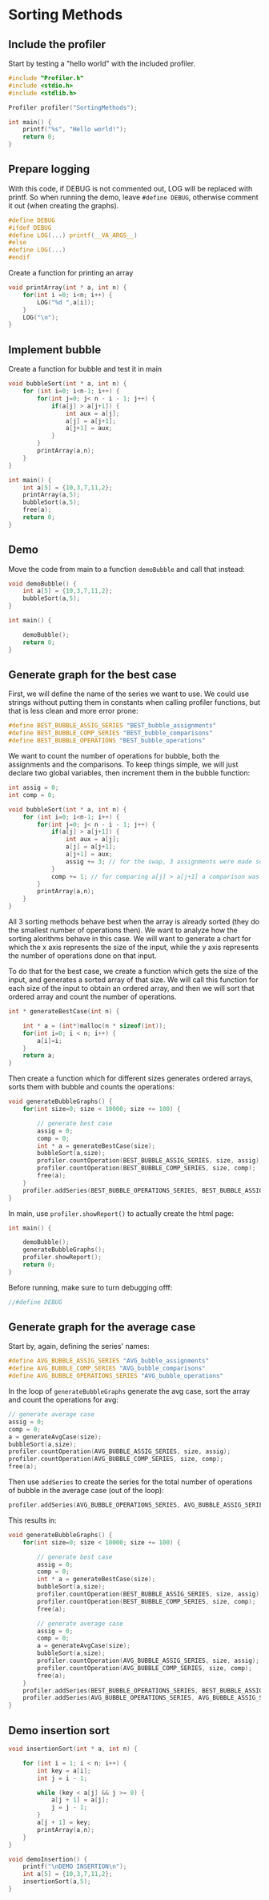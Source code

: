 # Sorting Methods

## Include the profiler

Start by testing a "hello world" with the included profiler.

```c
#include "Profiler.h"
#include <stdio.h>
#include <stdlib.h>

Profiler profiler("SortingMethods");

int main() {
    printf("%s", "Hello world!");
    return 0;
}
```
## Prepare logging

With this code, if DEBUG is not commented out, LOG will be replaced with printf. So when running the demo, leave ```#define DEBUG```, otherwise comment it out (when creating the graphs).

```c
#define DEBUG
#ifdef DEBUG
#define LOG(...) printf(__VA_ARGS__)
#else
#define LOG(...)
#endif
```

Create a function for printing an array

```c
void printArray(int * a, int n) {
    for(int i =0; i<n; i++) {
        LOG("%d ",a[i]);
    }
    LOG("\n");
}
```
## Implement bubble

Create a function for bubble and test it in main

```c
void bubbleSort(int * a, int n) {
    for (int i=0; i<n-1; i++) {
        for(int j=0; j< n - i - 1; j++) {
            if(a[j] > a[j+1]) {
                int aux = a[j];
                a[j] = a[j+1];
                a[j+1] = aux;
            }
        }
        printArray(a,n);
    }
}

int main() {
    int a[5] = {10,3,7,11,2};
    printArray(a,5);
    bubbleSort(a,5);
    free(a);
    return 0;
}
```
## Demo

Move the code from main to a function ```demoBubble``` and call that instead:
```c
void demoBubble() {
    int a[5] = {10,3,7,11,2};
    bubbleSort(a,5);
}

int main() {

    demoBubble();
    return 0;
}
```

## Generate graph for the best case

First, we will define the name of the series we want to use. We could use strings without putting them in constants when calling profiler functions, but that is less clean and more error prone:

```c
#define BEST_BUBBLE_ASSIG_SERIES "BEST_bubble_assignments"
#define BEST_BUBBLE_COMP_SERIES "BEST_bubble_comparisons"
#define BEST_BUBBLE_OPERATIONS "BEST_bubble_operations"
```

We want to count the number of operations for bubble, both the assignments and the comparisons. To keep things simple, we will just declare two global variables, then increment them in the bubble function:
```c
int assig = 0;
int comp = 0;
```
```c
void bubbleSort(int * a, int n) {
    for (int i=0; i<n-1; i++) {
        for(int j=0; j< n - i - 1; j++) {
            if(a[j] > a[j+1]) {
                int aux = a[j];
                a[j] = a[j+1];
                a[j+1] = aux;
                assig += 3; // for the swap, 3 assignments were made so we increment the number of assignments by 3
            }
            comp += 1; // for comparing a[j] > a[j+1] a comparison was made, so we increment the number of comparisons
        }
        printArray(a,n);
    }
}
```
All 3 sorting methods behave best when the array is already sorted (they do the smallest number of operations then). We want to analyze how the sorting alorithms behave in this case. We will want to generate a chart for which the x axis represents the size of the input, while the y axis represents the number of operations done on that input. 

To do that for the best case, we create a function which gets the size of the input, and generates a sorted array of that size. We will call this function for each size of the input to obtain an ordered array, and then we will sort that ordered array and count the number of operations.

```c
int * generateBestCase(int n) {

    int * a = (int*)malloc(n * sizeof(int));
    for(int i=0; i < n; i++) {
        a[i]=i; 
    }
    return a;
}
```

Then create a function which for different sizes generates ordered arrays, sorts them with bubble and counts the operations:
```c
void generateBubbleGraphs() {
    for(int size=0; size < 10000; size += 100) {

        // generate best case
        assig = 0;
        comp = 0;
        int * a = generateBestCase(size);
        bubbleSort(a,size);
        profiler.countOperation(BEST_BUBBLE_ASSIG_SERIES, size, assig);
        profiler.countOperation(BEST_BUBBLE_COMP_SERIES, size, comp);
        free(a);
    }
    profiler.addSeries(BEST_BUBBLE_OPERATIONS_SERIES, BEST_BUBBLE_ASSIG_SERIES, AVG_BUBBLE_COMP_SERIES);
}
```

In main, use ```profiler.showReport()``` to actually create the html page:
```c
int main() {

    demoBubble();
    generateBubbleGraphs();
    profiler.showReport();
    return 0;
}
```

Before running, make sure to turn debugging offf:
```c
//#define DEBUG
```
## Generate graph for the average case 
Start by, again, defining the series' names:
```c
#define AVG_BUBBLE_ASSIG_SERIES "AVG_bubble_assignments"
#define AVG_BUBBLE_COMP_SERIES "AVG_bubble_comparisons"
#define AVG_BUBBLE_OPERATIONS_SERIES "AVG_bubble_operations"
```
In the loop of ```generateBubbleGraphs``` generate the avg case, sort the array and count the operations for avg:
```c
// generate average case
assig = 0;
comp = 0;
a = generateAvgCase(size);
bubbleSort(a,size);
profiler.countOperation(AVG_BUBBLE_ASSIG_SERIES, size, assig);
profiler.countOperation(AVG_BUBBLE_COMP_SERIES, size, comp);
free(a);
```
Then use ```addSeries``` to create the series for the total number of operations of bubble in the average case (out of the loop):
```c
profiler.addSeries(AVG_BUBBLE_OPERATIONS_SERIES, AVG_BUBBLE_ASSIG_SERIES, AVG_BUBBLE_COMP_SERIES);
```

This results in:
```c
void generateBubbleGraphs() {
    for(int size=0; size < 10000; size += 100) {

        // generate best case
        assig = 0;
        comp = 0;
        int * a = generateBestCase(size);
        bubbleSort(a,size);
        profiler.countOperation(BEST_BUBBLE_ASSIG_SERIES, size, assig);
        profiler.countOperation(BEST_BUBBLE_COMP_SERIES, size, comp);
        free(a);

        // generate average case
        assig = 0;
        comp = 0;
        a = generateAvgCase(size);
        bubbleSort(a,size);
        profiler.countOperation(AVG_BUBBLE_ASSIG_SERIES, size, assig);
        profiler.countOperation(AVG_BUBBLE_COMP_SERIES, size, comp);
        free(a);
    }
    profiler.addSeries(BEST_BUBBLE_OPERATIONS_SERIES, BEST_BUBBLE_ASSIG_SERIES, BEST_BUBBLE_COMP_SERIES);
    profiler.addSeries(AVG_BUBBLE_OPERATIONS_SERIES, AVG_BUBBLE_ASSIG_SERIES, AVG_BUBBLE_COMP_SERIES);
}
```
## Demo insertion sort

```c
void insertionSort(int * a, int n) {

    for (int i = 1; i < n; i++) {
        int key = a[i];
        int j = i - 1;

        while (key < a[j] && j >= 0) {
            a[j + 1] = a[j];
            j = j - 1;
        }
        a[j + 1] = key;
        printArray(a,n);
    }
}

void demoInsertion() {
    printf("\nDEMO INSERTION\n");
    int a[5] = {10,3,7,11,2};
    insertionSort(a,5);
}
```
